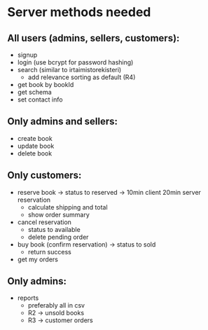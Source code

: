# Server methods needed

## All users (admins, sellers, customers):

-   signup
-   login (use bcrypt for password hashing)
-   search (similar to irtaimistorekisteri)
    -   add relevance sorting as default (R4)
-   get book by bookId
-   get schema
-   set contact info

## Only admins and sellers:

-   create book
-   update book
-   delete book

## Only customers:

-   reserve book -> status to reserved -> 10min client 20min server reservation
    -   calculate shipping and total
    -   show order summary
-   cancel reservation
    -   status to available
    -   delete pending order
-   buy book (confirm reservation) -> status to sold
    -   return success
-   get my orders

## Only admins:

-   reports
    -   preferably all in csv
    -   R2 -> unsold books
    -   R3 -> customer orders
